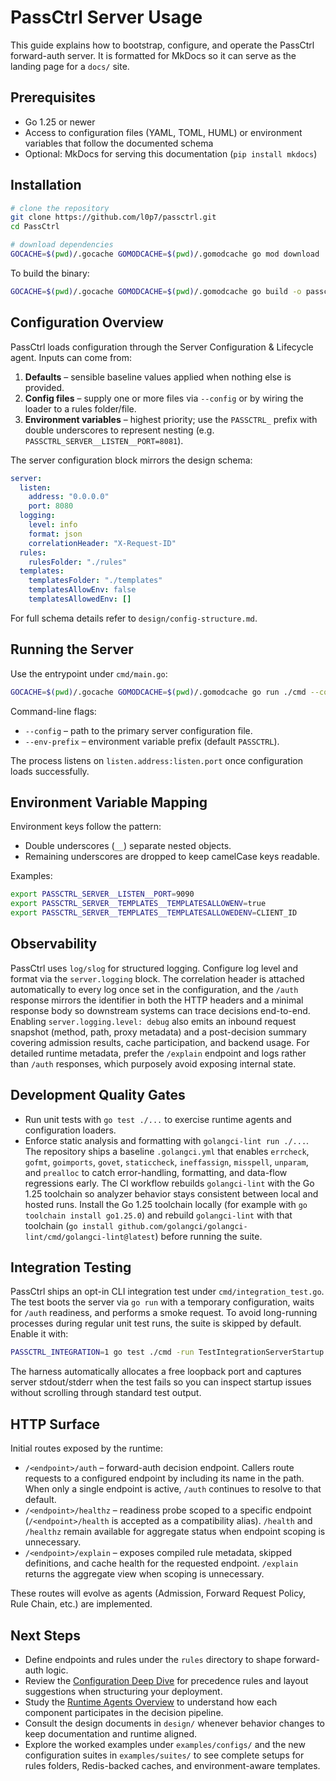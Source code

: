 # PassCtrl Server Usage

This guide explains how to bootstrap, configure, and operate the PassCtrl forward-auth server. It is formatted for MkDocs so it can
serve as the landing page for a `docs/` site.

## Prerequisites
- Go 1.25 or newer
- Access to configuration files (YAML, TOML, HUML) or environment variables that follow the documented schema
- Optional: MkDocs for serving this documentation (`pip install mkdocs`)

## Installation
```bash
# clone the repository
git clone https://github.com/l0p7/passctrl.git
cd PassCtrl

# download dependencies
GOCACHE=$(pwd)/.gocache GOMODCACHE=$(pwd)/.gomodcache go mod download
```

To build the binary:
```bash
GOCACHE=$(pwd)/.gocache GOMODCACHE=$(pwd)/.gomodcache go build -o passctrl ./cmd
```

## Configuration Overview
PassCtrl loads configuration through the Server Configuration & Lifecycle agent. Inputs can come from:

1. **Defaults** – sensible baseline values applied when nothing else is provided.
2. **Config files** – supply one or more files via `--config` or by wiring the loader to a rules folder/file.
3. **Environment variables** – highest priority; use the `PASSCTRL_` prefix with double underscores to represent nesting (e.g.
   `PASSCTRL_SERVER__LISTEN__PORT=8081`).

The server configuration block mirrors the design schema:

```yaml
server:
  listen:
    address: "0.0.0.0"
    port: 8080
  logging:
    level: info
    format: json
    correlationHeader: "X-Request-ID"
  rules:
    rulesFolder: "./rules"
  templates:
    templatesFolder: "./templates"
    templatesAllowEnv: false
    templatesAllowedEnv: []
```

For full schema details refer to `design/config-structure.md`.

## Running the Server
Use the entrypoint under `cmd/main.go`:
```bash
GOCACHE=$(pwd)/.gocache GOMODCACHE=$(pwd)/.gomodcache go run ./cmd --config config/server.yaml
```

Command-line flags:
- `--config` – path to the primary server configuration file.
- `--env-prefix` – environment variable prefix (default `PASSCTRL`).

The process listens on `listen.address:listen.port` once configuration loads successfully.

## Environment Variable Mapping
Environment keys follow the pattern:

- Double underscores (`__`) separate nested objects.
- Remaining underscores are dropped to keep camelCase keys readable.

Examples:
```bash
export PASSCTRL_SERVER__LISTEN__PORT=9090
export PASSCTRL_SERVER__TEMPLATES__TEMPLATESALLOWENV=true
export PASSCTRL_SERVER__TEMPLATES__TEMPLATESALLOWEDENV=CLIENT_ID
```

## Observability
PassCtrl uses `log/slog` for structured logging. Configure log level and format via the `server.logging` block. The correlation header
is attached automatically to every log once set in the configuration, and the `/auth` response mirrors the identifier in both the HTTP
headers and a minimal response body so downstream systems can trace decisions end-to-end. Enabling `server.logging.level: debug` also emits an
inbound request snapshot (method, path, proxy metadata) and a post-decision summary covering admission results, cache participation,
and backend usage. For detailed runtime metadata, prefer the `/explain` endpoint and logs rather than `/auth` responses, which purposely
avoid exposing internal state.

## Development Quality Gates
- Run unit tests with `go test ./...` to exercise runtime agents and configuration loaders.
- Enforce static analysis and formatting with `golangci-lint run ./...`. The repository ships a baseline `.golangci.yml` that
  enables `errcheck`, `gofmt`, `goimports`, `govet`, `staticcheck`, `ineffassign`, `misspell`, `unparam`, and
  `prealloc` to catch error-handling, formatting, and data-flow regressions early. The CI workflow rebuilds
  `golangci-lint` with the Go 1.25 toolchain so analyzer behavior stays consistent between local and hosted runs. Install the
  Go 1.25 toolchain locally (for example with `go toolchain install go1.25.0`) and rebuild `golangci-lint` with that toolchain
  (`go install github.com/golangci/golangci-lint/cmd/golangci-lint@latest`) before running the suite.

## Integration Testing
PassCtrl ships an opt-in CLI integration test under `cmd/integration_test.go`. The test boots the server via `go run` with a
temporary configuration, waits for `/auth` readiness, and performs a smoke request. To avoid long-running processes during regular
unit test runs, the suite is skipped by default. Enable it with:

```bash
PASSCTRL_INTEGRATION=1 go test ./cmd -run TestIntegrationServerStartup -count=1
```

The harness automatically allocates a free loopback port and captures server stdout/stderr when the test fails so you can inspect
startup issues without scrolling through standard test output.

## HTTP Surface
Initial routes exposed by the runtime:
- `/<endpoint>/auth` – forward-auth decision endpoint. Callers route requests to a configured endpoint
  by including its name in the path. When only a single endpoint is active, `/auth` continues to
  resolve to that default.
- `/<endpoint>/healthz` – readiness probe scoped to a specific endpoint (`/<endpoint>/health` is
  accepted as a compatibility alias). `/health` and `/healthz` remain available for aggregate status
  when endpoint scoping is unnecessary.
- `/<endpoint>/explain` – exposes compiled rule metadata, skipped definitions, and cache health for
  the requested endpoint. `/explain` returns the aggregate view when scoping is unnecessary.

These routes will evolve as agents (Admission, Forward Request Policy, Rule Chain, etc.) are implemented.

## Next Steps
- Define endpoints and rules under the `rules` directory to shape forward-auth logic.
- Review the [Configuration Deep Dive](configuration.md) for precedence rules and
  layout suggestions when structuring your deployment.
- Study the [Runtime Agents Overview](agents.md) to understand how each component
  participates in the decision pipeline.
- Consult the design documents in `design/` whenever behavior changes to keep
  documentation and runtime aligned.
- Explore the worked examples under `examples/configs/` and the new
  configuration suites in `examples/suites/` to see complete setups for rules
  folders, Redis-backed caches, and environment-aware templates.
